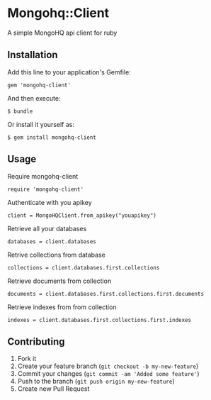 # Mongohq::Client

A simple MongoHQ api client for ruby

## Installation

Add this line to your application's Gemfile:

    gem 'mongohq-client'

And then execute:

    $ bundle

Or install it yourself as:

    $ gem install mongohq-client

## Usage

Require mongohq-client

    require 'mongohq-client'

Authenticate with you apikey

    client = MongoHQClient.from_apikey("youapikey")

Retrieve all your databases

    databases = client.databases

Retrive collections from database

    collections = client.databases.first.collections

Retrieve documents from collection

    documents = client.databases.first.collections.first.documents

Retrieve indexes from from collection

    indexes = client.databases.first.collections.first.indexes

## Contributing

1. Fork it
2. Create your feature branch (`git checkout -b my-new-feature`)
3. Commit your changes (`git commit -am 'Added some feature'`)
4. Push to the branch (`git push origin my-new-feature`)
5. Create new Pull Request
